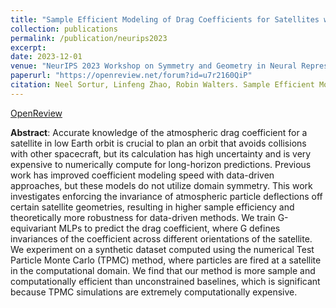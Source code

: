 ```yaml
---
title: "Sample Efficient Modeling of Drag Coefficients for Satellites with Symmetry"
collection: publications
permalink: /publication/neurips2023
excerpt: 
date: 2023-12-01
venue: "NeurIPS 2023 Workshop on Symmetry and Geometry in Neural Representations"
paperurl: "https://openreview.net/forum?id=u7r2160QiP"
citation: Neel Sortur, Linfeng Zhao, Robin Walters. Sample Efficient Modeling of Drag Coefficients for Satellites with Symmetry. In <i>NeurIPS Workshop on Symmetry and Geometry in Neural Representations</i>, 2023.
---
```


[OpenReview](https://openreview.net/forum?id=u7r2160QiP)

<b>Abstract</b>:
Accurate knowledge of the atmospheric drag coefficient for a satellite in low Earth orbit is crucial to plan an orbit that avoids collisions with other spacecraft, but its calculation has high uncertainty and is very expensive to numerically compute for long-horizon predictions. Previous work has improved coefficient modeling speed with data-driven approaches, but these models do not utilize domain symmetry. This work investigates enforcing the invariance of atmospheric particle deflections off certain satellite geometries, resulting in higher sample efficiency and theoretically more robustness for data-driven methods. We train G-equivariant MLPs to predict the drag coefficient, where G defines invariances of the coefficient across different orientations of the satellite. We experiment on a synthetic dataset computed using the numerical Test Particle Monte Carlo (TPMC) method, where particles are fired at a satellite in the computational domain. We find that our method is more sample and computationally efficient than unconstrained baselines, which is significant because TPMC simulations are extremely computationally expensive.
